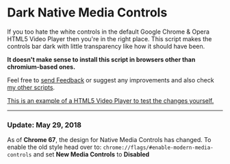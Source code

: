 # Dark Native Media Controls
If you too hate the white controls in the default Google Chrome & Opera HTML5 Video Player then you're in the right place. This script makes the controls bar dark with little transparency like how it should have been.

**It doesn't make sense to install this script in browsers other than chromium-based ones.**

Feel free to [send Feedback][1] or suggest any improvements and also check [my other scripts][2].

[This is an example of a HTML5 Video Player to test the changes yourself.][3]

_______________________________________________________________
<h3>Update: May 29, 2018</h3>

As of **Chrome 67**, the design for Native Media Controls has changed. To enable the old style head over to: `chrome://flags/#enable-modern-media-controls` and set **New Media Controls** to **Disabled**

  [1]: https://greasyfork.org/scripts/37278/feedback
  [2]: https://greasyfork.org/users/152412
  [3]: https://www.w3schools.com/html/html5_video.asp
